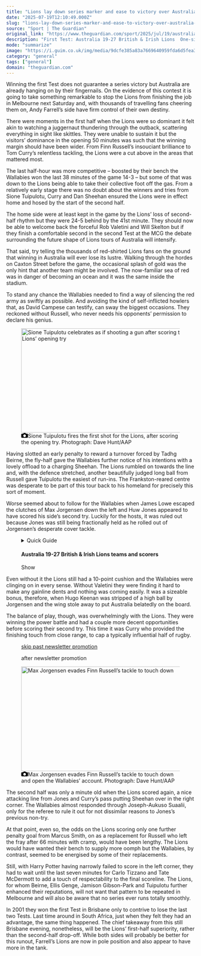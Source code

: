 ```yaml
---
title: "Lions lay down series marker and ease to victory over Australia in first Test"
date: "2025-07-19T12:10:49.000Z"
slug: "lions-lay-down-series-marker-and-ease-to-victory-over-australia-in-first-test"
source: "Sport | The Guardian"
original_link: "https://www.theguardian.com/sport/2025/jul/19/australia-british-and-irish-lions-first-test-rugby-union-match-report"
description: "First Test: Australia 19-27 British & Irish Lions  One-sided opener only came alive in the second half  Winning the first Test does not guarantee a series victory but Australia are already hanging on by their fingernails. On the evidence of this contest it is going to take something remarkable to stop the Lions from finishing the job in Melbourne next Saturday and, with thousands of travelling fans cheering them on, Andy Farrell’s side have firm control of their own destiny. There were moments in the first half when the Lions were so dominant it felt akin to watching a juggernaut thundering through the outback, scattering everything in sight like skittles. They were unable to sustain it but the visitors’ dominance in the opening 50 minutes was such that the winning margin should have been wider. From Finn Russell’s insouciant brilliance to Tom Curry’s relentless tackling, the Lions were a cut above in the areas that mattered most.  Continue reading..."
mode: "summarize"
image: "https://i.guim.co.uk/img/media/9dcfe385a83a7669640959fda6d5fea38a685608/726_143_2634_2107/master/2634.jpg?width=1200&height=630&quality=85&auto=format&fit=crop&precrop=40:21,offset-x50,offset-y0&overlay-align=bottom%2Cleft&overlay-width=100p&overlay-base64=L2ltZy9zdGF0aWMvb3ZlcmxheXMvdGctZGVmYXVsdC5wbmc&enable=upscale&s=7c977439918d1db965c7e1da32d78f0d"
category: "general"
tags: ["general"]
domain: "theguardian.com"
---
```

<div id="readability-page-1" class="page"><div id="maincontent"><p>Winning the first Test does not guarantee a series victory but Australia are already hanging on by their fingernails. On the evidence of this contest it is going to take something remarkable to stop the Lions from finishing the job in Melbourne next Saturday and, with thousands of travelling fans cheering them on, Andy Farrell’s side have firm control of their own destiny.</p><p>There were moments in the first half when the Lions were so dominant it felt akin to watching a juggernaut thundering through the outback, scattering everything in sight like skittles. They were unable to sustain it but the visitors’ dominance in the opening 50 minutes was such that the winning margin should have been wider. From Finn Russell’s insouciant brilliance to Tom Curry’s relentless tackling, the Lions were a cut above in the areas that mattered most.</p><p>The last half-hour was more competitive – boosted by their bench the Wallabies won the last 38 minutes of the game 14-3 – but some of that was down to the Lions being able to take their collective foot off the gas. From a relatively early stage there was no doubt about the winners and tries from Sione Tuipulotu, Curry and Dan Sheehan ensured the Lions were in effect home and hosed by the start of the second half.</p><gu-island name="InteractiveBlockComponent" priority="critical" deferuntil="idle" props="{&quot;url&quot;:&quot;https://interactive.guim.co.uk/uploader/embed/2025/07/aus-vlionsmatchstats/giv-32554Dn33Ds65eHv4/&quot;,&quot;scriptUrl&quot;:&quot;https://interactive.guim.co.uk/embed/iframe-wrapper/0.1/boot.js&quot;,&quot;format&quot;:{&quot;design&quot;:0,&quot;display&quot;:0,&quot;theme&quot;:2},&quot;elementId&quot;:&quot;d30a505b-8a1b-4b34-aab5-74cf6c3ee157&quot;,&quot;isMainMedia&quot;:false}"><figure id="d30a505b-8a1b-4b34-aab5-74cf6c3ee157" data-testid="interactive-element-" data-spacefinder-role="inline"><a data-name="placeholder" href="https://interactive.guim.co.uk/uploader/embed/2025/07/aus-vlionsmatchstats/giv-32554Dn33Ds65eHv4/"></a></figure></gu-island><p>The home side were at least kept in the game by the Lions’ loss of second-half rhythm but they were 24-5 behind by the 41st minute. They should now be able to welcome back the forceful Rob Valetini and Will Skelton but if they finish a comfortable second in the second Test at the MCG the debate surrounding the future shape of Lions tours of Australia will intensify.</p><p>That said, try telling the thousands of red-shirted Lions fans on the ground that winning in Australia will ever lose its lustre. Walking through the hordes on Caxton Street before the game, the occasional splash of gold was the only hint that another team might be involved. The now-familiar sea of red was in danger of becoming an ocean and it was the same inside the stadium.</p><p>To stand any chance the Wallabies needed to find a way of silencing the red army as swiftly as possible. And avoiding the kind of self-inflicted howlers that, as David Campese can testify, can sway the biggest occasions. They reckoned without Russell, who never needs his opponents’ permission to declare his genius.</p><figure id="39b792cb-2425-423c-a23f-bd0aae899a84" data-spacefinder-role="inline" data-spacefinder-type="model.dotcomrendering.pageElements.ImageBlockElement"><div id="img-1"><picture><source srcset="https://i.guim.co.uk/img/media/de6677d0f97867f6a32aadd9f3b16ca117dfee0d/0_0_3207_2010/master/3207.jpg?width=620&amp;dpr=2&amp;s=none&amp;crop=none" media="(min-width: 660px) and (-webkit-min-device-pixel-ratio: 1.25), (min-width: 660px) and (min-resolution: 120dpi)"><source srcset="https://i.guim.co.uk/img/media/de6677d0f97867f6a32aadd9f3b16ca117dfee0d/0_0_3207_2010/master/3207.jpg?width=620&amp;dpr=1&amp;s=none&amp;crop=none" media="(min-width: 660px)"><source srcset="https://i.guim.co.uk/img/media/de6677d0f97867f6a32aadd9f3b16ca117dfee0d/0_0_3207_2010/master/3207.jpg?width=605&amp;dpr=2&amp;s=none&amp;crop=none" media="(min-width: 480px) and (-webkit-min-device-pixel-ratio: 1.25), (min-width: 480px) and (min-resolution: 120dpi)"><source srcset="https://i.guim.co.uk/img/media/de6677d0f97867f6a32aadd9f3b16ca117dfee0d/0_0_3207_2010/master/3207.jpg?width=605&amp;dpr=1&amp;s=none&amp;crop=none" media="(min-width: 480px)"><source srcset="https://i.guim.co.uk/img/media/de6677d0f97867f6a32aadd9f3b16ca117dfee0d/0_0_3207_2010/master/3207.jpg?width=445&amp;dpr=2&amp;s=none&amp;crop=none" media="(min-width: 320px) and (-webkit-min-device-pixel-ratio: 1.25), (min-width: 320px) and (min-resolution: 120dpi)"><source srcset="https://i.guim.co.uk/img/media/de6677d0f97867f6a32aadd9f3b16ca117dfee0d/0_0_3207_2010/master/3207.jpg?width=445&amp;dpr=1&amp;s=none&amp;crop=none" media="(min-width: 320px)"><img alt="Sione Tuipulotu celebrates as if shooting a gun after scoring the Lions’ opening try" src="https://i.guim.co.uk/img/media/de6677d0f97867f6a32aadd9f3b16ca117dfee0d/0_0_3207_2010/master/3207.jpg?width=445&amp;dpr=1&amp;s=none&amp;crop=none" width="445" height="278.90551917680074" loading="lazy"></picture></div><figcaption data-spacefinder-role="inline"><span><svg width="18" height="13" viewBox="0 0 18 13"><path d="M18 3.5v8l-1.5 1.5h-15l-1.5-1.5v-8l1.5-1.5h3.5l2-2h4l2 2h3.5l1.5 1.5zm-9 7.5c1.9 0 3.5-1.6 3.5-3.5s-1.6-3.5-3.5-3.5-3.5 1.6-3.5 3.5 1.6 3.5 3.5 3.5z"></path></svg></span><span>Sione Tuipulotu fires the first shot for the Lions, after scoring the opening try.</span> Photograph: Dave Hunt/AAP</figcaption></figure><p>Having slotted an early penalty to reward a turnover forced by Tadhg Beirne, the fly-half gave the Wallabies further notice of his intentions with a lovely offload to a charging Sheehan. The Lions rumbled on towards the line and, with the defence stretched, another beautifully judged long ball from Russell gave Tuipulotu the easiest of run-ins. The Frankston-reared centre was desperate to be part of this tour back to his homeland for precisely this sort of moment.</p><p>Worse seemed about to follow for the Wallabies when James Lowe escaped the clutches of Max Jorgensen down the left and Huw Jones appeared to have scored his side’s second try. Luckily for the hosts, it was ruled out because Jones was still being fractionally held as he rolled out of Jorgensen’s desperate cover tackle.</p><figure id="1c4b9304-157b-49f8-8dd9-8be5a3c4c717" data-spacefinder-role="inline" data-spacefinder-type="model.dotcomrendering.pageElements.GuideAtomBlockElement"><gu-island name="GuideAtomWrapper" priority="feature" deferuntil="visible" props="{&quot;id&quot;:&quot;01bc576c-bb12-4a30-89c5-409f6b88c63f&quot;,&quot;title&quot;:&quot;Australia 19-27 British &amp; Irish Lions teams and scorers&quot;,&quot;html&quot;:&quot;<p><b>Australia</b> Wright; Jorgensen, Suaalii, Ikitau (Kellaway 68), Potter; Lynagh (Donaldson 60), Gordon (McDermott 58); Slipper (Bell 49), Faessler (Pollard 49), Alaalatoa (Robertson 57), Frost, Williams (Hooper 58), Champion de Crespigny (Tizzano 66), McReight, Wilson (capt).&amp;nbsp;<b>Tries</b> Jorgensen, Tizzano, McDermott. <b>Cons</b> Donaldson 2.</p><p><b>British &amp;amp; Irish Lions</b>&amp;nbsp;Keenan; Freeman, Jones, Tuipulotu (Aki 57), Lowe, Russell (M Smith 66), Gibson-Park (Mitchell 74); Genge (Porter 48), Sheehan (Kelleher 60), Furlong (Stuart 57), Itoje (capt), McCarthy (Chessum 43), Beirne, Curry (Earl 57), Conan. <b>Tries</b> Tuipulotu, Curry, Sheehan. <b>Conversions</b> Russell 3. <b>Penalties</b> Russell, M Smith.</p><p><b>Referee</b> Brendan O’Keeffe (NZ)</p>&quot;,&quot;credit&quot;:&quot;&quot;}"><div data-atom-id="01bc576c-bb12-4a30-89c5-409f6b88c63f" data-atom-type="guide"><details data-atom-id="01bc576c-bb12-4a30-89c5-409f6b88c63f" data-snippet-type="guide"><summary><span>Quick Guide</span><h4>Australia 19-27 British &amp; Irish Lions teams and scorers</h4><span><span><span></span>Show</span></span></summary><div><p><b>Australia</b> Wright; Jorgensen, Suaalii, Ikitau (Kellaway 68), Potter; Lynagh (Donaldson 60), Gordon (McDermott 58); Slipper (Bell 49), Faessler (Pollard 49), Alaalatoa (Robertson 57), Frost, Williams (Hooper 58), Champion de Crespigny (Tizzano 66), McReight, Wilson (capt).&nbsp;<b>Tries</b> Jorgensen, Tizzano, McDermott. <b>Cons</b> Donaldson 2.</p><p><b>British &amp; Irish Lions</b>&nbsp;Keenan; Freeman, Jones, Tuipulotu (Aki 57), Lowe, Russell (M Smith 66), Gibson-Park (Mitchell 74); Genge (Porter 48), Sheehan (Kelleher 60), Furlong (Stuart 57), Itoje (capt), McCarthy (Chessum 43), Beirne, Curry (Earl 57), Conan. <b>Tries</b> Tuipulotu, Curry, Sheehan. <b>Conversions</b> Russell 3. <b>Penalties</b> Russell, M Smith.</p><p><b>Referee</b> Brendan O’Keeffe (NZ)</p></div></details></div></gu-island></figure><p>Even without it the Lions still had a 10-point cushion and the Wallabies were clinging on in every sense. Without Valetini they were finding it hard to make any gainline dents and nothing was coming easily. It was a sizeable bonus, therefore, when Hugo Keenan was stripped of a high ball by Jorgensen and the wing stole away to put Australia belatedly on the board.</p><p>The balance of play, though, was overwhelmingly with the Lions. They were winning the power battle and had a couple more decent opportunities before scoring their second try. This time it was Curry who provided the finishing touch from close range, to cap a typically influential half of rugby.</p><figure data-spacefinder-role="inline" data-spacefinder-type="model.dotcomrendering.pageElements.NewsletterSignupBlockElement"><a data-ignore="global-link-styling" href="#EmailSignup-skip-link-13">skip past newsletter promotion</a><p id="EmailSignup-skip-link-13" tabindex="0" aria-label="after newsletter promotion" role="note">after newsletter promotion</p></figure><figure id="eecc7929-0255-4db3-8f9c-90d2961a1e39" data-spacefinder-role="showcase" data-spacefinder-type="model.dotcomrendering.pageElements.ImageBlockElement"><div id="img-2"><picture><source srcset="https://i.guim.co.uk/img/media/baa72073105673d79ec07acef1b9868b4dac6315/0_0_4929_3098/master/4929.jpg?width=880&amp;dpr=2&amp;s=none&amp;crop=none" media="(min-width: 1300px) and (-webkit-min-device-pixel-ratio: 1.25), (min-width: 1300px) and (min-resolution: 120dpi)"><source srcset="https://i.guim.co.uk/img/media/baa72073105673d79ec07acef1b9868b4dac6315/0_0_4929_3098/master/4929.jpg?width=880&amp;dpr=1&amp;s=none&amp;crop=none" media="(min-width: 1300px)"><source srcset="https://i.guim.co.uk/img/media/baa72073105673d79ec07acef1b9868b4dac6315/0_0_4929_3098/master/4929.jpg?width=800&amp;dpr=2&amp;s=none&amp;crop=none" media="(min-width: 1140px) and (-webkit-min-device-pixel-ratio: 1.25), (min-width: 1140px) and (min-resolution: 120dpi)"><source srcset="https://i.guim.co.uk/img/media/baa72073105673d79ec07acef1b9868b4dac6315/0_0_4929_3098/master/4929.jpg?width=800&amp;dpr=1&amp;s=none&amp;crop=none" media="(min-width: 1140px)"><source srcset="https://i.guim.co.uk/img/media/baa72073105673d79ec07acef1b9868b4dac6315/0_0_4929_3098/master/4929.jpg?width=640&amp;dpr=2&amp;s=none&amp;crop=none" media="(min-width: 980px) and (-webkit-min-device-pixel-ratio: 1.25), (min-width: 980px) and (min-resolution: 120dpi)"><source srcset="https://i.guim.co.uk/img/media/baa72073105673d79ec07acef1b9868b4dac6315/0_0_4929_3098/master/4929.jpg?width=640&amp;dpr=1&amp;s=none&amp;crop=none" media="(min-width: 980px)"><source srcset="https://i.guim.co.uk/img/media/baa72073105673d79ec07acef1b9868b4dac6315/0_0_4929_3098/master/4929.jpg?width=620&amp;dpr=2&amp;s=none&amp;crop=none" media="(min-width: 660px) and (-webkit-min-device-pixel-ratio: 1.25), (min-width: 660px) and (min-resolution: 120dpi)"><source srcset="https://i.guim.co.uk/img/media/baa72073105673d79ec07acef1b9868b4dac6315/0_0_4929_3098/master/4929.jpg?width=620&amp;dpr=1&amp;s=none&amp;crop=none" media="(min-width: 660px)"><source srcset="https://i.guim.co.uk/img/media/baa72073105673d79ec07acef1b9868b4dac6315/0_0_4929_3098/master/4929.jpg?width=605&amp;dpr=2&amp;s=none&amp;crop=none" media="(min-width: 480px) and (-webkit-min-device-pixel-ratio: 1.25), (min-width: 480px) and (min-resolution: 120dpi)"><source srcset="https://i.guim.co.uk/img/media/baa72073105673d79ec07acef1b9868b4dac6315/0_0_4929_3098/master/4929.jpg?width=605&amp;dpr=1&amp;s=none&amp;crop=none" media="(min-width: 480px)"><source srcset="https://i.guim.co.uk/img/media/baa72073105673d79ec07acef1b9868b4dac6315/0_0_4929_3098/master/4929.jpg?width=445&amp;dpr=2&amp;s=none&amp;crop=none" media="(min-width: 320px) and (-webkit-min-device-pixel-ratio: 1.25), (min-width: 320px) and (min-resolution: 120dpi)"><source srcset="https://i.guim.co.uk/img/media/baa72073105673d79ec07acef1b9868b4dac6315/0_0_4929_3098/master/4929.jpg?width=445&amp;dpr=1&amp;s=none&amp;crop=none" media="(min-width: 320px)"><img alt="Max Jorgensen evades Finn Russell’s tackle to touch down" src="https://i.guim.co.uk/img/media/baa72073105673d79ec07acef1b9868b4dac6315/0_0_4929_3098/master/4929.jpg?width=445&amp;dpr=1&amp;s=none&amp;crop=none" width="445" height="279.6936498275512" loading="lazy"></picture></div><figcaption data-spacefinder-role="inline"><span><svg width="18" height="13" viewBox="0 0 18 13"><path d="M18 3.5v8l-1.5 1.5h-15l-1.5-1.5v-8l1.5-1.5h3.5l2-2h4l2 2h3.5l1.5 1.5zm-9 7.5c1.9 0 3.5-1.6 3.5-3.5s-1.6-3.5-3.5-3.5-3.5 1.6-3.5 3.5 1.6 3.5 3.5 3.5z"></path></svg></span><span>Max Jorgensen evades Finn Russell’s tackle to touch down and open the Wallabies’ account.</span> Photograph: Dave Hunt/AAP</figcaption></figure><p>The second half was only a minute old when the Lions scored again, a nice attacking line from Jones and Curry’s pass putting Sheehan over in the right corner. The Wallabies almost responded through Joseph-Aukuso Suaalii, only for the referee to rule it out for not dissimilar reasons to Jones’s previous non-try.</p><p>At that point, even so, the odds on the Lions scoring only one further penalty goal from Marcus Smith, on as a replacement for Russell who left the fray after 66 minutes with cramp, would have been lengthy. The Lions would have wanted their bench to supply more oomph but the Wallabies, by contrast, seemed to be energised by some of their replacements.</p><figure id="596944ed-f16f-4709-b96a-f152815dcd25" data-spacefinder-role="richLink" data-spacefinder-type="model.dotcomrendering.pageElements.RichLinkBlockElement"><gu-island name="RichLinkComponent" priority="feature" deferuntil="idle" props="{&quot;richLinkIndex&quot;:17,&quot;element&quot;:{&quot;_type&quot;:&quot;model.dotcomrendering.pageElements.RichLinkBlockElement&quot;,&quot;prefix&quot;:&quot;Related: &quot;,&quot;text&quot;:&quot;Andy Farrell says Lions in ‘a fantastic place’ to clinch Test series with a week to spare&quot;,&quot;elementId&quot;:&quot;596944ed-f16f-4709-b96a-f152815dcd25&quot;,&quot;role&quot;:&quot;richLink&quot;,&quot;url&quot;:&quot;https://www.theguardian.com/sport/2025/jul/19/andy-farrell-says-lions-in-a-fantastic-place-to-clinch-test-series-with-a-week-to-spare&quot;},&quot;ajaxUrl&quot;:&quot;https://api.nextgen.guardianapps.co.uk&quot;,&quot;format&quot;:{&quot;design&quot;:0,&quot;display&quot;:0,&quot;theme&quot;:2}}"></gu-island></figure><p>Still, with Harry Potter having narrowly failed to score in the left corner, they had to wait until the last seven minutes for Carlo Tizzano and Tate McDermott to add a touch of respectability to the final scoreline. The Lions, for whom Beirne, Ellis Genge, Jamison Gibson-Park and Tuipulotu further enhanced their reputations, will not want that pattern to be repeated in Melbourne and will also be aware that no series ever runs totally smoothly.</p><p>In 2001 they won the first Test in Brisbane only to contrive to lose the last two Tests. Last time around in South Africa, just when they felt they had an advantage, the same thing happened. The chief takeaway from this still Brisbane evening, nonetheless, will be the Lions’ first-half superiority, rather than the second-half drop-off. While both sides will probably be better for this runout, Farrell’s Lions are now in pole position and also appear to have more in the tank.</p></div></div>
